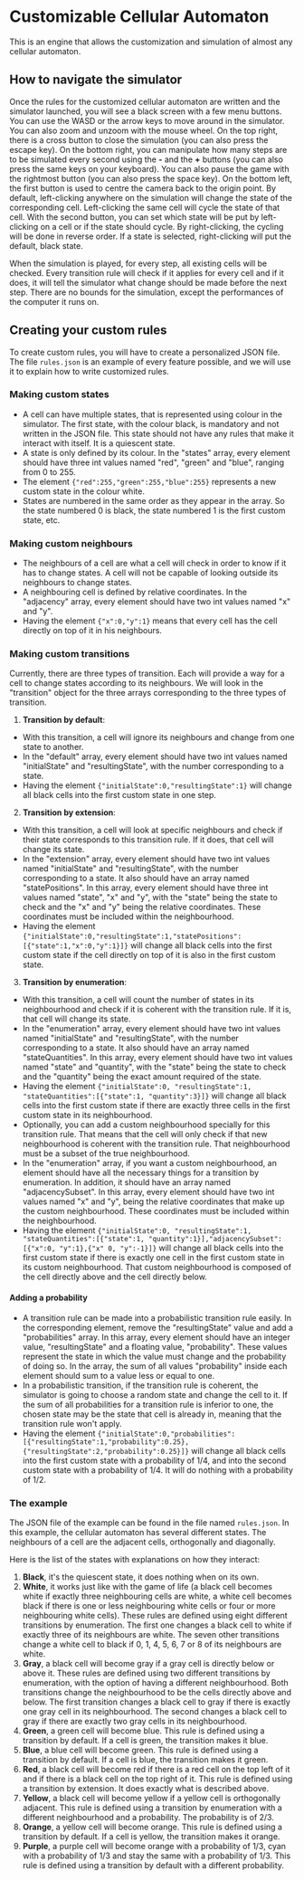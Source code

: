 
# Customizable Cellular Automaton

This is an engine that allows the customization and simulation of almost any cellular automaton.


## How to navigate the simulator

Once the rules for the customized cellular automaton are written and the simulator launched, you will see a black screen with a few menu buttons.
You can use the WASD or the arrow keys to move around in the simulator. You can also zoom and unzoom with the mouse wheel.
On the top right, there is a cross button to close the simulation (you can also press the escape key).
On the bottom right, you can manipulate how many steps are to be simulated every second using the **-** and the **+** buttons (you can also press the same keys on your keyboard). You can also pause the game with the rightmost button (you can also press the space key).
On the bottom left, the first button is used to centre the camera back to the origin point. By default, left-clicking anywhere on the simulation will change the state of the corresponding cell. Left-clicking the same cell will cycle the state of that cell. With the second button, you can set which state will be put by left-clicking on a cell or if the state should cycle. By right-clicking, the cycling will be done in reverse order. If a state is selected, right-clicking will put the default, black state.

When the simulation is played, for every step, all existing cells will be checked. Every transition rule will check if it applies for every cell and if it does, it will tell the simulator what change should be made before the next step. There are no bounds for the simulation, except the performances of the computer it runs on.

## Creating your custom rules

To create custom rules, you will have to create a personalized JSON file. The file ``rules.json`` is an example of every feature possible, and we will use it to explain how to write customized rules.

### Making custom states
- A cell can have multiple states, that is represented using colour in the simulator. The first state, with the colour black, is mandatory and not written in the JSON file. This state should not have any rules that make it interact with itself. It is a quiescent state.
- A state is only defined by its colour. In the "states" array, every element should have three int values named "red", "green" and "blue", ranging from 0 to 255.
- The element ``{"red":255,"green":255,"blue":255}`` represents a new custom state in the colour white.
- States are numbered in the same order as they appear in the array. So the state numbered 0 is black, the state numbered 1 is the first custom state, etc.

### Making custom neighbours
- The neighbours of a cell are what a cell will check in order to know if it has to change states. A cell will not be capable of looking outside its neighbours to change states.
- A neighbouring cell is defined by relative coordinates. In the "adjacency" array, every element should have two int values named "x" and "y". 
- Having the element ``{"x":0,"y":1}`` means that every cell has the cell directly on top of it in his neighbours.

### Making custom transitions
Currently, there are three types of transition. Each will provide a way for a cell to change states according to its neighbours. We will look in the "transition" object for the three arrays corresponding to the three types of transition.

1. **Transition by default**: 
- With this transition, a cell will ignore its neighbours and change from one state to another. 
- In the "default" array, every element should have two int values named "initialState" and "resultingState", with the number corresponding to a state. 
- Having the element ``{"initialState":0,"resultingState":1}`` will change all black cells into the first custom state in one step.

2. **Transition by extension**: 
- With this transition, a cell will look at specific neighbours and check if their state corresponds to this transition rule. If it does, that cell will change its state. 
- In the "extension" array, every element should have two int values named "initialState" and "resultingState", with the number corresponding to a state. It also should have an array named "statePositions". In this array, every element should have three int values named "state", "x" and "y", with the "state" being the state to check and the "x" and "y" being the relative coordinates. These coordinates must be included within the neighbourhood.
- Having the element ``{"initialState":0,"resultingState":1,"statePositions":[{"state":1,"x":0,"y":1}]}`` will change all black cells into the first custom state if the cell directly on top of it is also in the first custom state.

3. **Transition by enumeration**: 
- With this transition, a cell will count the number of states in its neighbourhood and check if it is coherent with the transition rule. If it is, that cell will change its state.
- In the "enumeration" array, every element should have two int values named "initialState" and "resultingState", with the number corresponding to a state. It also should have an array named "stateQuantities". In this array, every element should have two int values named "state" and "quantity", with the "state" being the state to check and the "quantity" being the exact amount required of the state.
- Having the element ``{"initialState":0, "resultingState":1, "stateQuantities":[{"state":1, "quantity":3}]}`` will change all black cells into the first custom state if there are exactly three cells in the first custom state in its neighbourhood.
- Optionally, you can add a custom neighbourhood specially for this transition rule. That means that the cell will only check if that new neighbourhood is coherent with the transition rule. That neighbourhood must be a subset of the true neighbourhood.
- In the "enumeration" array, if you want a custom neighbourhood, an element should have all the necessary things for a transition by enumeration. In addition, it should have an array named "adjacencySubset". In this array, every element should have two int values named "x" and "y", being the relative coordinates that make up the custom neighbourhood. These coordinates must be included within the neighbourhood.
- Having the element ``{"initialState":0, "resultingState":1, "stateQuantities":[{"state":1, "quantity":1}],"adjacencySubset":[{"x":0, "y":1},{"x" 0, "y":-1}]}`` will change all black cells into the first custom state if there is exactly one cell in the first custom state in its custom neighbourhood. That custom neighbourhood is composed of the cell directly above and the cell directly below.

#### Adding a probability
- A transition rule can be made into a probabilistic transition rule easily. In the corresponding element, remove the "resultingState" value and add a "probabilities" array. In this array, every element should have an integer value, "resultingState" and a floating value, "probability". These values represent the state in which the value must change and the probability of doing so. In the array, the sum of all values "probability" inside each element should sum to a value less or equal to one.
- In a probabilistic transition, if the transition rule is coherent, the simulator is going to choose a random state and change the cell to it. If the sum of all probabilities for a transition rule is inferior to one, the chosen state may be the state that cell is already in, meaning that the transition rule won't apply.
- Having the element ``{"initialState":0,"probabilities": [{"resultingState":1,"probability":0.25},{"resultingState":2,"probability":0.25}]}`` will change all black cells into the first custom state with a probability of 1/4, and into the second custom state with a probability of 1/4. It will do nothing with a probability of 1/2.

### The example
The JSON file of the example can be found in the file named ``rules.json``.
In this example, the cellular automaton has several different states. The neighbours of a cell are the adjacent cells, orthogonally and diagonally.

Here is the list of the states with explanations on how they interact:
1. **Black**, it's the quiescent state, it does nothing when on its own. 
2. **White**, it works just like with the game of life (a black cell becomes white if exactly three neighbouring cells are white, a white cell becomes black if there is one or less neighbouring white cells or four or more neighbouring white cells).
These rules are defined using eight different transitions by enumeration. The first one changes a black cell to white if exactly three of its neighbours are white. The seven other transitions change a white cell to black if 0, 1, 4, 5, 6, 7 or 8 of its neighbours are white.
3. **Gray**, a black cell will become gray if a gray cell is directly below or above it.
These rules are defined using two different transitions by enumeration, with the option of having a different neighbourhood. Both transitions change the neighbourhood to be the cells directly above and below. The first transition changes a black cell to gray if there is exactly one gray cell in its neighbourhood. The second changes a black cell to gray if there are exactly two gray cells in its neighbourhood.
4. **Green**, a green cell will become blue.
This rule is defined using a transition by default. If a cell is green, the transition makes it blue.
5. **Blue**, a blue cell will become green.
This rule is defined using a transition by default. If a cell is blue, the transition makes it green.
6. **Red**, a black cell will become red if there is a red cell on the top left of it and if there is a black cell on the top right of it.
This rule is defined using a transition by extension. It does exactly what is described above.
7. **Yellow**, a black cell will become yellow if a yellow cell is orthogonally adjacent.
This rule is defined using a transition by enumeration with a different neighbourhood and a probability. The probability is of 2/3.
8. **Orange**, a yellow cell will become orange.
This rule is defined using a transition by default. If a cell is yellow, the transition makes it orange.
9. **Purple**, a purple cell will become orange with a probability of 1/3, cyan with a probability of 1/3 and stay the same with a probability of 1/3.
This rule is defined using a transition by default with a different probability. 